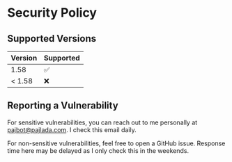 # Security Policy

## Supported Versions

| Version | Supported          |
| ------- | ------------------ |
| 1.58    | :white_check_mark: |
| < 1.58  | :x:                |

## Reporting a Vulnerability

For sensitive vulnerabilities, you can reach out to me personally at pajbot@pajlada.com. I check this email daily.

For non-sensitive vulnerabilities, feel free to open a GitHub issue. Response time here may be delayed as I only check this in the weekends.
